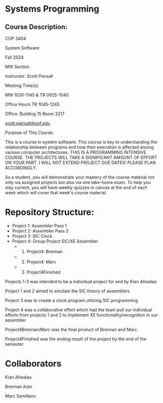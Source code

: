# Systems Programming
## Course Description:
COP 3404

System Software

Fall 2024

MW Section

Instructor: Scott Piersall

Meeting Time(s): 

MW 1030-1145 & TR 0925-1040

Office Hours TR 1045-1245

Office: Building 15 Room 3217

scott.piersall@unf.edu

Purpose of This Course:

This is a course in system software. This course is key to understanding the relationship between programs and how their execution is affected among various computer architectures. THIS IS A PROGRAMMING INTENSIVE COURSE. THE PROJECTS WILL TAKE A SIGNIFICANT AMOUNT OF EFFORT ON YOUR PART. I WILL NOT EXTEND PROJECT DUE DATES! PLEASE PLAN ACCORDINGLY.

As a student, you will demonstrate your mastery of the course material not only via assigned projects but also via one take-home exam. To help you stay current, you will have weekly quizzes in canvas at the end of each week which will cover that week's course material. 

# Repository Structure:
* Project 1: Assembler Pass 1
* Project 2: Assembler Pass 2
* Project 3: SIC Clock
* Project 4: Group Project SIC/XE Assembler
    * 1. Project4: Brennan
    * 2. Project4: Marc
    * 3. Project4Finished

Projects 1-3 was intended to be a individual project for and by Kian Aliwalas

Project 1 and 2 aimed to emulate the SIC theory of assemblers

Project 3 was to create a clock program utilizing SIC programming

Project 4 was a collaborative effort which had the team pull our individual efforts from projects 1 and 2 to implement XE functionality/recognition in our assembler

Project4Brennan/Marc was the final product of Brennan and Marc.

Project4Finished was the ending result of the project by the end of the semester

# Collaborators
Kian Aliwalas

Brennan Azer

Marc Samillano
